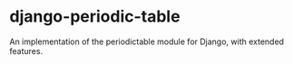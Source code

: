 # django-periodic-table
An implementation of the periodictable module for Django, with extended features.
